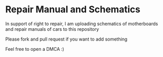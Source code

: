 # Repair Manual and Schematics
In support of right to repair, I am uploading schematics of motherboards and repair manuals of cars to this repository

Please fork and pull request if you want to add something

Feel free to open a DMCA :)

